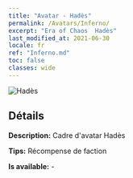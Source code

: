 ```yaml
---
title: "Avatar - Hadès"
permalink: /Avatars/Inferno/
excerpt: "Era of Chaos  Hadès"
last_modified_at: 2021-06-30
locale: fr
ref: "Inferno.md"
toc: false
classes: wide
---
```

 ![Hadès](/images/a/avatarFrame_3.png)

## Détails

 **Description:** Cadre d'avatar Hadès 

 **Tips:** Récompense de faction 

 **Is available:**  - 

